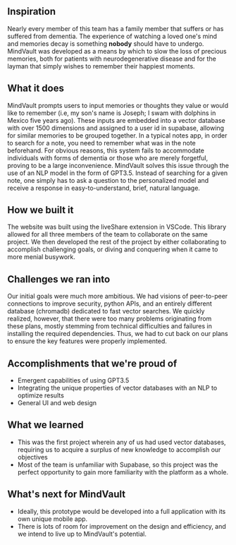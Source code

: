 ## Inspiration
Nearly every member of this team has a family member that suffers or has suffered from dementia. The experience of watching a loved one's mind and memories decay is something **nobody** should have to undergo. MindVault was developed as a means by which to slow the loss of precious memories, both for patients with neurodegenerative disease and for the layman that simply wishes to remember their happiest moments.

## What it does
MindVault prompts users to input memories or thoughts they value or would like to remember (i.e, my son's name is Joseph; I swam with dolphins in Mexico five years ago). These inputs are embedded into a vector database with over 1500 dimensions and assigned to a user id in supabase, allowing for similar memories to be grouped together. In a typical notes app, in order to search for a note, you need to remember what was in the note beforehand. For obvious reasons, this system fails to accommodate individuals with forms of dementia or those who are merely forgetful, proving to be a large inconvenience. MindVault solves this issue through the use of an NLP model in the form of GPT3.5. Instead of searching for a given note, one simply has to ask a question to the personalized model and receive a response in easy-to-understand, brief, natural language.

## How we built it
The website was built using the liveShare extension in VSCode. This library allowed for all three members of the team to collaborate on the same project. We then developed the rest of the project by either collaborating to accomplish challenging goals, or diving and conquering when it came to more menial busywork.

## Challenges we ran into
Our initial goals were much more ambitious. We had visions of peer-to-peer connections to improve security, python APIs, and an entirely different database (chromadb) dedicated to fast vector searches. We quickly realized, however, that there were too many problems originating from these plans, mostly stemming from technical difficulties and failures in installing the required dependencies. Thus, we had to cut back on our plans to ensure the key features were properly implemented.

## Accomplishments that we're proud of
- Emergent capabilities of using GPT3.5
- Integrating the unique properties of vector databases with an NLP to optimize results
- General UI and web design

## What we learned
- This was the first project wherein any of us had used vector databases, requiring us to acquire a surplus of new knowledge to accomplish our objectives
- Most of the team is unfamiliar with Supabase, so this project was the perfect opportunity to gain more familiarity with the platform as a whole.

## What's next for MindVault
- Ideally, this prototype would be developed into a full application with its own unique mobile app.
- There is lots of room for improvement on the design and efficiency, and we intend to live up to MindVault's potential.
